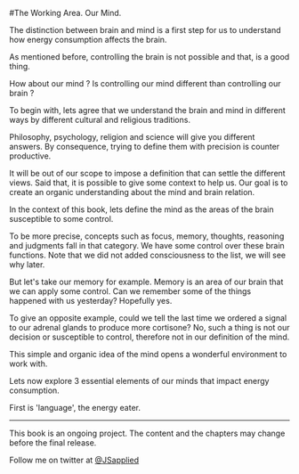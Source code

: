 #The Working Area. Our Mind.

The distinction between brain and mind is a first step for us to understand how energy consumption affects the brain. 

As mentioned before, controlling the brain is not possible and that, is a good thing.

How about our mind ? Is controlling our mind different than controlling our brain ?

To begin with, lets agree that we understand the brain and mind in different ways by different cultural and religious traditions. 

Philosophy, psychology, religion and science will give you different answers. By consequence, trying to define them with precision is counter productive.  

It will be out of our scope to impose a definition that can settle the different views. Said that, it is possible to give some context to help us. Our goal is to create an organic understanding about the mind and brain relation.

In the context of this book, lets define the mind as the areas of the brain susceptible to some control.

To be more precise, concepts such as focus, memory, thoughts, reasoning and judgments fall in that category.  We have some control over these brain functions. Note that we did not added consciousness to the list, we will see why later. 

But let's take our memory for example. Memory is an area of our brain that we can apply some control. Can we remember some of the things happened with us yesterday? Hopefully yes.

To give an opposite example, could we tell the last time we ordered a signal to our adrenal glands to produce more cortisone? No, such a thing is not our decision or susceptible to control, therefore not in our definition of the mind.

This simple and organic idea of the mind opens a wonderful environment to work with.

Lets now explore 3 essential elements of our minds that impact energy consumption. 

First is 'language', the energy eater. 

***

This book is an ongoing project. The content and the chapters may change before the final release.

Follow me on twitter at [@JSapplied](https://twitter.com/JSapplied) 